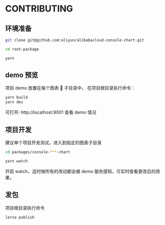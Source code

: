 # CONTRIBUTING

## 环境准备

```bash
git clone git@github.com:aliyun/alibabacloud-console-chart.git

cd root-package

yarn
```

## demo 预览

项目 demo 放置在每个图表  子目录中， 在项目根目录执行命令：

```bash
yarn build
yarn dev
```

可打开: http://localhost:9001 查看 demo 情况

## 项目开发

建议单个项目开发测试，进入到指定的图表子目录

```bash
cd packages/console-***-chart

yarn watch
```

开启 watch，这时候所有的改动都会被 demo 服务感知，可实时查看更改后的效果。

## 发包

项目根目录执行命令

```bash
lerna publish
```
